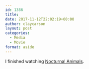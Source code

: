 ```yaml
---
id: 1386
title: 
date: 2017-11-12T22:02:19+00:00
author: claycarson
layout: post
categories: 
  - Media
  - Movie
format: aside
---
```

I finished watching [Nocturnal Animals](https://youtu.be/JOsEU5oYpTA).